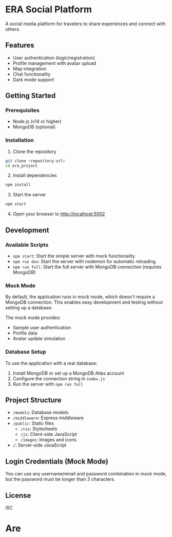 # ERA Social Platform

A social media platform for travelers to share experiences and connect with others.

## Features

- User authentication (login/registration)
- Profile management with avatar upload
- Map integration
- Chat functionality
- Dark mode support

## Getting Started

### Prerequisites

- Node.js (v14 or higher)
- MongoDB (optional)

### Installation

1. Clone the repository
```bash
git clone <repository-url>
cd era_project
```

2. Install dependencies
```bash
npm install
```

3. Start the server
```bash
npm start
```

4. Open your browser to [http://localhost:5002](http://localhost:5002)

## Development

### Available Scripts

- `npm start`: Start the simple server with mock functionality
- `npm run dev`: Start the server with nodemon for automatic reloading
- `npm run full`: Start the full server with MongoDB connection (requires MongoDB)

### Mock Mode

By default, the application runs in mock mode, which doesn't require a MongoDB connection.
This enables easy development and testing without setting up a database.

The mock mode provides:
- Sample user authentication
- Profile data
- Avatar update simulation

### Database Setup

To use the application with a real database:

1. Install MongoDB or set up a MongoDB Atlas account
2. Configure the connection string in `index.js`
3. Run the server with `npm run full`

## Project Structure

- `/models`: Database models
- `/middleware`: Express middleware
- `/public`: Static files
  - `/css`: Stylesheets
  - `/js`: Client-side JavaScript
  - `/images`: Images and icons
- `/`: Server-side JavaScript

## Login Credentials (Mock Mode)

You can use any username/email and password combination in mock mode, but the password must be longer than 3 characters.

## License

ISC
# Are
